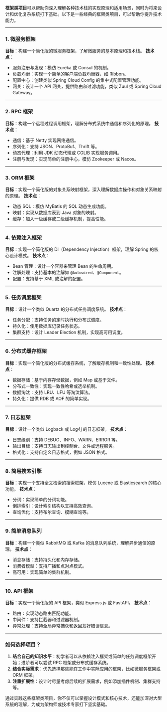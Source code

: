 **框架类项目**可以帮助你深入理解各种技术栈的实现原理和适用场景，同时为将来设计和优化复杂系统打下基础。以下是一些经典的框架类项目，可以帮助你提升技术能力。

------

### **1. 微服务框架**

**目标**：构建一个简化版的微服务框架，了解微服务的基本原理和技术栈。
**技术点**：

- 服务注册与发现：模仿 Eureka 或 Consul 的机制。
- 负载均衡：实现一个简单的客户端负载均衡器，如 Ribbon。
- 配置中心：创建类似 Spring Cloud Config 的集中式配置管理功能。
- 网关：设计一个 API 网关，提供路由和过滤功能，类似 Zuul 或 Spring Cloud Gateway。

------

### **2. RPC 框架**

**目标**：构建一个远程过程调用框架，理解分布式系统中通信和序列化的原理。
**技术点**：

- 通信：基于 Netty 实现网络通信。
- 序列化：支持 JSON、ProtoBuf、Thrift 等。
- 动态代理：利用 JDK 动态代理或 CGLIB 实现服务调用。
- 注册与发现：实现简单的注册中心，模仿 Zookeeper 或 Nacos。

------

### **3. ORM 框架**

**目标**：实现一个简化版的对象关系映射框架，深入理解数据库操作和对象关系映射的原理。
**技术点**：

- 动态 SQL：模仿 MyBatis 的 SQL 动态生成功能。
- 映射：实现从数据库表到 Java 对象的映射。
- 缓存：加入一级缓存或二级缓存机制，提高性能。

------

### **4. 依赖注入框架**

**目标**：实现一个简化版的 DI（Dependency Injection）框架，理解 Spring 的核心设计模式。
**技术点**：

- Bean 管理：设计一个容器来管理 Bean 的生命周期。
- 注解处理：支持基本的注解如 `@Autowired`、`@Component`。
- 配置：支持基于 XML 或注解的配置。

------

### **5. 任务调度框架**

**目标**：设计一个类似 Quartz 的分布式任务调度系统。
**技术点**：

- 任务分配：支持任务的定时执行和分布式调度。
- 持久化：使用数据库记录任务状态。
- 集群支持：设计 Leader Election 机制，实现高可用调度。

------

### **6. 分布式缓存框架**

**目标**：实现一个简化版的分布式缓存系统，了解缓存机制和一致性处理。
**技术点**：

- 数据存储：基于内存存储数据，例如 Map 或基于文件。
- 分布式一致性：实现一致性哈希或选举机制。
- 数据淘汰：支持 LRU、LFU 等淘汰算法。
- 持久化：提供 RDB 或 AOF 的简单实现。

------

### **7. 日志框架**

**目标**：设计一个类似 Logback 或 Log4j 的日志框架。
**技术点**：

- 日志级别：支持 DEBUG、INFO、WARN、ERROR 等。
- 输出目标：支持日志输出到控制台、文件或远程服务。
- 格式化：支持自定义日志格式，例如 JSON 格式。

------

### **8. 简易搜索引擎**

**目标**：实现一个支持全文检索的搜索框架，模仿 Lucene 或 Elasticsearch 的核心功能。
**技术点**：

- 分词：实现简单的分词功能。
- 倒排索引：设计索引结构以支持高效查询。
- 查询优化：支持布尔查询、模糊查询等。

------

### **9. 简单消息队列**

**目标**：构建一个类似 RabbitMQ 或 Kafka 的消息队列系统，理解异步通信的原理。
**技术点**：

- 消息存储：支持持久化和内存存储。
- 消费者模型：支持广播和点对点模式。
- 高可用：实现简单的集群机制。

------

### **10. API 框架**

**目标**：实现一个简化版的 API 框架，类似 Express.js 或 FastAPI。
**技术点**：

- 路由：实现动态路由匹配功能。
- 中间件：支持拦截器和过滤器机制。
- 异常处理：支持全局异常捕获和返回友好错误信息。

------

### **如何选择项目？**

1. **结合自己的知识水平**：初学者可以从依赖注入框架或简单的任务调度框架开始；进阶者可以尝试 RPC 框架或分布式缓存系统。
2. **结合实际需求**：优先选择那些能在工作中实际应用的框架，比如微服务框架或 ORM 框架。
3. **注重扩展性**：设计时尽量考虑后续的扩展需求，例如添加插件机制、集群支持等。

通过实践这些框架类项目，你不仅可以掌握设计模式和核心技术，还能加深对大型系统的理解，为成为架构师或技术专家打下坚实基础。